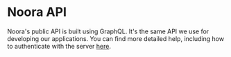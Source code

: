# Noora API
Noora's public API is built using GraphQL. It's the same API we use for developing our applications. You can find more detailed help, including how to authenticate with the server [here](https://help.noorahq.com/article/29-graphql-api).
